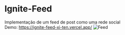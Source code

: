 # Ignite-Feed
Implementação de um feed de post como uma rede social <br>
Demo: <a> https://ignite-feed-xi-ten.vercel.app/ <a/>
![Feed](https://user-images.githubusercontent.com/24922042/178059256-e5b47acc-ae5f-411b-a4e9-442d63bd154a.png)
